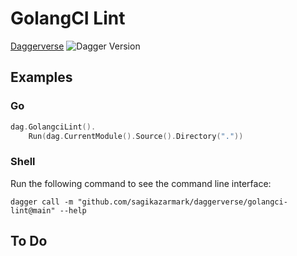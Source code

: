 # GolangCI Lint

[Daggerverse](https://daggerverse.dev/mod/github.com/sagikazarmark/daggerverse/golangci-lint)
![Dagger Version](https://img.shields.io/badge/dagger%20version-%3E=0.9.8-0f0f19.svg?style=flat-square)

## Examples

### Go

```go
dag.GolangciLint().
    Run(dag.CurrentModule().Source().Directory("."))
```

### Shell

Run the following command to see the command line interface:

```shell
dagger call -m "github.com/sagikazarmark/daggerverse/golangci-lint@main" --help
```

## To Do
